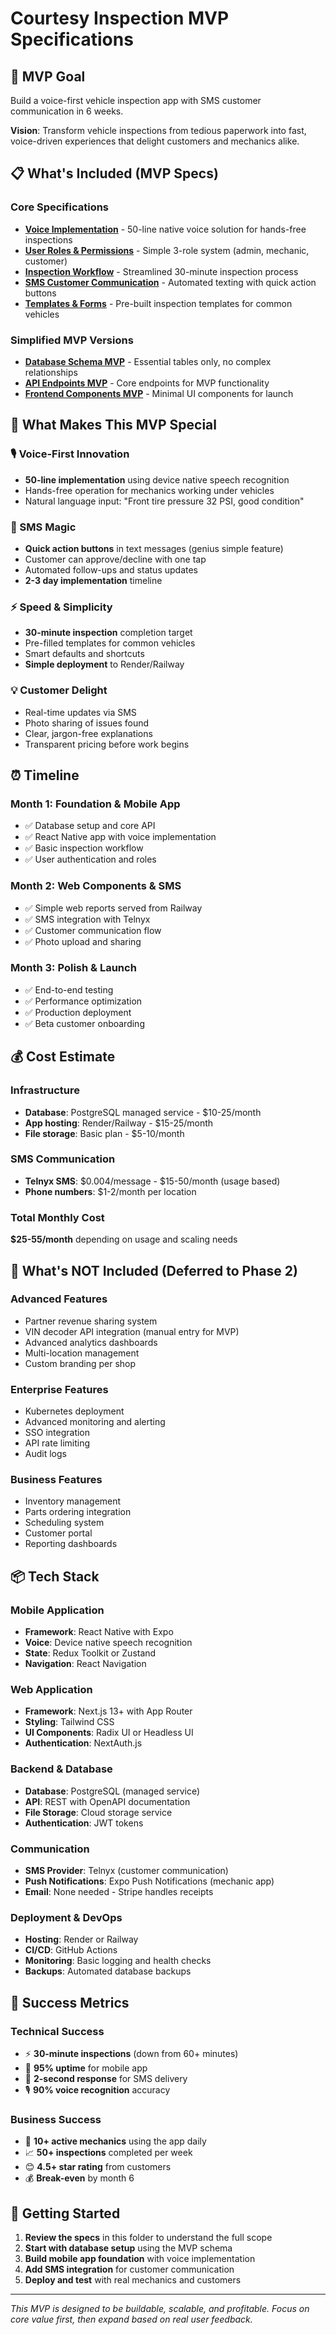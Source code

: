 # Courtesy Inspection MVP Specifications

## 🎯 MVP Goal
Build a voice-first vehicle inspection app with SMS customer communication in 6 weeks.

**Vision**: Transform vehicle inspections from tedious paperwork into fast, voice-driven experiences that delight customers and mechanics alike.

## 📋 What's Included (MVP Specs)

### Core Specifications
- **[Voice Implementation](./voice-implementation.md)** - 50-line native voice solution for hands-free inspections
- **[User Roles & Permissions](./user-roles.md)** - Simple 3-role system (admin, mechanic, customer)
- **[Inspection Workflow](./inspection-workflow.md)** - Streamlined 30-minute inspection process
- **[SMS Customer Communication](./sms-customer-communication.md)** - Automated texting with quick action buttons
- **[Templates & Forms](./templates-forms.md)** - Pre-built inspection templates for common vehicles

### Simplified MVP Versions
- **[Database Schema MVP](./database-schema_MVP.md)** - Essential tables only, no complex relationships
- **[API Endpoints MVP](./api-endpoints_MVP.md)** - Core endpoints for MVP functionality
- **[Frontend Components MVP](./frontend-components_MVP.md)** - Minimal UI components for launch

## 🚀 What Makes This MVP Special

### 🎙️ Voice-First Innovation
- **50-line implementation** using device native speech recognition
- Hands-free operation for mechanics working under vehicles
- Natural language input: "Front tire pressure 32 PSI, good condition"

### 📱 SMS Magic
- **Quick action buttons** in text messages (genius simple feature)
- Customer can approve/decline with one tap
- Automated follow-ups and status updates
- **2-3 day implementation** timeline

### ⚡ Speed & Simplicity
- **30-minute inspection** completion target
- Pre-filled templates for common vehicles
- Smart defaults and shortcuts
- **Simple deployment** to Render/Railway

### 💡 Customer Delight
- Real-time updates via SMS
- Photo sharing of issues found
- Clear, jargon-free explanations
- Transparent pricing before work begins

## ⏰ Timeline

### Month 1: Foundation & Mobile App
- ✅ Database setup and core API
- ✅ React Native app with voice implementation
- ✅ Basic inspection workflow
- ✅ User authentication and roles

### Month 2: Web Components & SMS
- ✅ Simple web reports served from Railway
- ✅ SMS integration with Telnyx
- ✅ Customer communication flow
- ✅ Photo upload and sharing

### Month 3: Polish & Launch
- ✅ End-to-end testing
- ✅ Performance optimization
- ✅ Production deployment
- ✅ Beta customer onboarding

## 💰 Cost Estimate

### Infrastructure
- **Database**: PostgreSQL managed service - $10-25/month
- **App hosting**: Render/Railway - $15-25/month
- **File storage**: Basic plan - $5-10/month

### SMS Communication
- **Telnyx SMS**: $0.004/message - $15-50/month (usage based)
- **Phone numbers**: $1-2/month per location

### Total Monthly Cost
**$25-55/month** depending on usage and scaling needs

## 🚫 What's NOT Included (Deferred to Phase 2)

### Advanced Features
- Partner revenue sharing system
- VIN decoder API integration (manual entry for MVP)
- Advanced analytics dashboards
- Multi-location management
- Custom branding per shop

### Enterprise Features
- Kubernetes deployment
- Advanced monitoring and alerting
- SSO integration
- API rate limiting
- Audit logs

### Business Features
- Inventory management
- Parts ordering integration
- Scheduling system
- Customer portal
- Reporting dashboards

## 📦 Tech Stack

### Mobile Application
- **Framework**: React Native with Expo
- **Voice**: Device native speech recognition
- **State**: Redux Toolkit or Zustand
- **Navigation**: React Navigation

### Web Application
- **Framework**: Next.js 13+ with App Router
- **Styling**: Tailwind CSS
- **UI Components**: Radix UI or Headless UI
- **Authentication**: NextAuth.js

### Backend & Database
- **Database**: PostgreSQL (managed service)
- **API**: REST with OpenAPI documentation
- **File Storage**: Cloud storage service
- **Authentication**: JWT tokens

### Communication
- **SMS Provider**: Telnyx (customer communication)
- **Push Notifications**: Expo Push Notifications (mechanic app)
- **Email**: None needed - Stripe handles receipts

### Deployment & DevOps
- **Hosting**: Render or Railway
- **CI/CD**: GitHub Actions
- **Monitoring**: Basic logging and health checks
- **Backups**: Automated database backups

## 🎉 Success Metrics

### Technical Success
- ⚡ **30-minute inspections** (down from 60+ minutes)
- 📱 **95% uptime** for mobile app
- 💬 **2-second response** for SMS delivery
- 🎙️ **90% voice recognition** accuracy

### Business Success
- 👥 **10+ active mechanics** using the app daily
- 📈 **50+ inspections** completed per week
- 😊 **4.5+ star rating** from customers
- 💰 **Break-even** by month 6

## 🚀 Getting Started

1. **Review the specs** in this folder to understand the full scope
2. **Start with database setup** using the MVP schema
3. **Build mobile app foundation** with voice implementation
4. **Add SMS integration** for customer communication
5. **Deploy and test** with real mechanics and customers

---

*This MVP is designed to be buildable, scalable, and profitable. Focus on core value first, then expand based on real user feedback.*